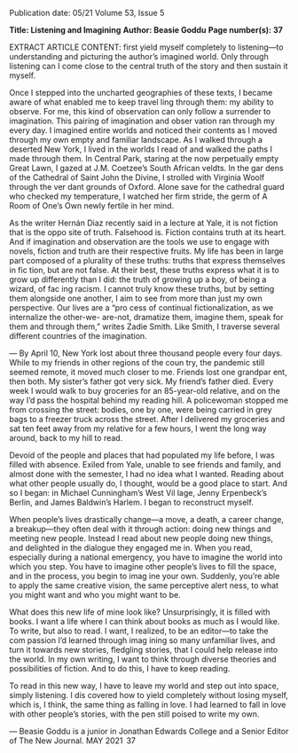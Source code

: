 Publication date: 05/21
Volume 53, Issue 5

**Title: Listening and Imagining**
**Author: Beasie Goddu**
**Page number(s): 37**

EXTRACT ARTICLE CONTENT:
first yield myself completely to 
listening—to understanding and 
picturing the author’s imagined 
world. Only through listening 
can I come close to the central 
truth of the story and then sustain 
it myself. 

Once 
I 
stepped 
into 
the 
uncharted geographies of these 
texts, I became aware of what 
enabled me to keep travel­
ling through them: my ability 
to observe. For me, this kind of 
observation can only follow a 
surrender to imagination. This 
pairing of imagination and obser­
vation ran through my every day. 
I imagined entire worlds and 
noticed their contents as I moved 
through my own empty and 
familiar landscape. As I walked 
through a deserted New York, I 
lived in the worlds I read of and 
walked the paths I made through 
them. In Central Park, staring at 
the now perpetually empty Great 
Lawn, I gazed at J.M. Coetzee’s 
South African veldts. In the gar­
dens of the Cathedral of Saint 
John the Divine, I strolled with 
Virginia Woolf through the ver­
dant grounds of Oxford. Alone 
save for the cathedral guard 
who checked my temperature, I 
watched her firm stride, the germ 
of A Room of One’s Own newly 
fertile in her mind. 

As the writer Hernán Diaz 
recently said in a lecture at Yale, 
it is not fiction that is the oppo­
site of truth. Falsehood is. Fiction 
contains truth at its heart. And 
if imagination and observation 
are the tools we use to engage 
with novels, fiction and truth are 
their respective fruits. My life has 
been in large part composed of 
a plurality of these truths: truths 
that express themselves in fic­
tion, but are not false. At their 
best, these truths express what 
it is to grow up differently than 
I did: the truth of growing up a 
boy, of being a wizard, of fac­
ing racism. I cannot truly know 
these truths, but by setting them 
alongside one another, I aim to 
see from more than just my own 
perspective. Our lives are a “pro­
cess of continual fictionalization, 
as we internalize the other-we-
are-not, dramatize them, imagine 
them, speak for them and through 
them,” writes Zadie Smith. Like 
Smith, I traverse several different 
countries of the imagination. 

—
By April 10, New York lost 
about three thousand people every 
four days. While to my friends 
in other regions of the coun­
try, the pandemic still seemed 
remote, it moved much closer to 
me. Friends lost one grandpar­
ent, then both. My sister’s father 
got very sick. My friend’s father 
died. Every week I would walk to 
buy groceries for an 85-year-old 
relative, and on the way I’d pass 
the hospital behind my reading 
hill. A policewoman stopped me 
from crossing the street: bodies, 
one by one, were being carried in 
grey bags to a freezer truck across 
the street. After I delivered my 
groceries and sat ten feet away 
from my relative for a few hours, 
I went the long way around, back 
to my hill to read. 

Devoid of the people and 
places that had populated my life 
before, I was filled with absence. 
Exiled from Yale, unable to see 
friends and family, and almost 
done with the semester, I had 
no idea what I wanted. Reading 
about what other people usually 
do, I thought, would be a good 
place to start. And so I began: in 
Michael Cunningham’s West Vil­
lage, Jenny Erpenbeck’s Berlin, 
and James Baldwin’s Harlem. I 
began to reconstruct myself. 

When people’s lives drastically 
change—a move, a death, a career 
change, a breakup—they often deal 
with it through action: doing new 
things and meeting new people. 
Instead I read about new people 
doing new things, and delighted in 
the dialogue they engaged me in. 
When you read, especially during 
a national emergency, you have to 
imagine the world into which you 
step. You have to imagine other 
people’s lives to fill the space, and 
in the process, you begin to imag­
ine your own. Suddenly, you’re 
able to apply the same creative 
vision, the same perceptive alert­
ness, to what you might want and 
who you might want to be. 

What does this new life of 
mine look like? Unsurprisingly, it 
is filled with books. I want a life 
where I can think about books as 
much as I would like. To write, 
but also to read. I want, I realized, 
to be an editor—to take the com­
passion I’d learned through imag­
ining so many unfamiliar lives, 
and turn it towards new stories, 
fledgling stories, that I could help 
release into the world. In my own 
writing, I want to think through 
diverse theories and possibilities of 
fiction. And to do this, I have to 
keep reading. 

To read in this new way, I have 
to leave my world and step out 
into space, simply listening. I dis­
covered how to yield completely 
without losing myself, which is, I 
think, the same thing as falling in 
love. I had learned to fall in love 
with other people’s stories, with 
the pen still poised to write my 
own. 

— Beasie Goddu is a junior in 
Jonathan Edwards College and 
a Senior Editor of The New Journal.
MAY 2021
 37